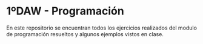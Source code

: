 # 1ºDAW - Programación

En este repositorio se encuentran todos los ejercicios realizados del modulo de programación resueltos y algunos ejemplos vistos en clase.
